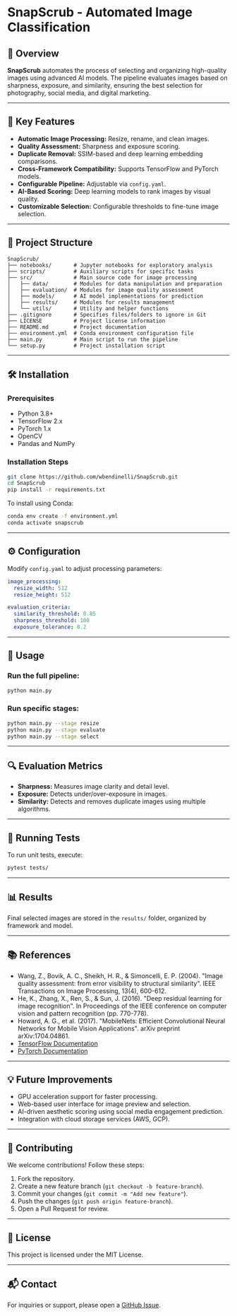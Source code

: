 # SnapScrub - Automated Image Classification

## 📌 Overview
**SnapScrub** automates the process of selecting and organizing high-quality images using advanced AI models. The pipeline evaluates images based on sharpness, exposure, and similarity, ensuring the best selection for photography, social media, and digital marketing.

---

## 🎯 Key Features

- **Automatic Image Processing:** Resize, rename, and clean images.
- **Quality Assessment:** Sharpness and exposure scoring.
- **Duplicate Removal:** SSIM-based and deep learning embedding comparisons.
- **Cross-Framework Compatibility:** Supports TensorFlow and PyTorch models.
- **Configurable Pipeline:** Adjustable via `config.yaml`.
- **AI-Based Scoring:** Deep learning models to rank images by visual quality.
- **Customizable Selection:** Configurable thresholds to fine-tune image selection.

---

## 📁 Project Structure

```
SnapScrub/
├── notebooks/       # Jupyter notebooks for exploratory analysis
├── scripts/         # Auxiliary scripts for specific tasks
├── src/             # Main source code for image processing
│   ├── data/        # Modules for data manipulation and preparation
│   ├── evaluation/  # Modules for image quality assessment
│   ├── models/      # AI model implementations for prediction
│   ├── results/     # Modules for results management
│   └── utils/       # Utility and helper functions
├── .gitignore       # Specifies files/folders to ignore in Git
├── LICENSE          # Project license information
├── README.md        # Project documentation
├── environment.yml  # Conda environment configuration file
├── main.py          # Main script to run the pipeline
└── setup.py         # Project installation script
```

---

## 🛠 Installation

### Prerequisites
- Python 3.8+
- TensorFlow 2.x
- PyTorch 1.x
- OpenCV
- Pandas and NumPy

### Installation Steps

```bash
git clone https://github.com/wbendinelli/SnapScrub.git
cd SnapScrub
pip install -r requirements.txt
```

To install using Conda:

```bash
conda env create -f environment.yml
conda activate snapscrub
```

---

## ⚙️ Configuration

Modify `config.yaml` to adjust processing parameters:

```yaml
image_processing:
  resize_width: 512
  resize_height: 512

evaluation_criteria:
  similarity_threshold: 0.85
  sharpness_threshold: 100
  exposure_tolerance: 0.2
```

---

## 🚀 Usage

### Run the full pipeline:
```bash
python main.py
```

### Run specific stages:
```bash
python main.py --stage resize
python main.py --stage evaluate
python main.py --stage select
```

---

## 🔍 Evaluation Metrics

- **Sharpness:** Measures image clarity and detail level.
- **Exposure:** Detects under/over-exposure in images.
- **Similarity:** Detects and removes duplicate images using multiple algorithms.

---

## 🧪 Running Tests

To run unit tests, execute:

```bash
pytest tests/
```

---

## 📊 Results

Final selected images are stored in the `results/` folder, organized by framework and model.

---

## 📚 References

- Wang, Z., Bovik, A. C., Sheikh, H. R., & Simoncelli, E. P. (2004). "Image quality assessment: from error visibility to structural similarity". IEEE Transactions on Image Processing, 13(4), 600-612.
- He, K., Zhang, X., Ren, S., & Sun, J. (2016). "Deep residual learning for image recognition". In Proceedings of the IEEE conference on computer vision and pattern recognition (pp. 770-778).
- Howard, A. G., et al. (2017). "MobileNets: Efficient Convolutional Neural Networks for Mobile Vision Applications". arXiv preprint arXiv:1704.04861.
- [TensorFlow Documentation](https://www.tensorflow.org/api_docs)
- [PyTorch Documentation](https://pytorch.org/docs/stable/index.html)

---

## 💡 Future Improvements

- GPU acceleration support for faster processing.
- Web-based user interface for image preview and selection.
- AI-driven aesthetic scoring using social media engagement prediction.
- Integration with cloud storage services (AWS, GCP).

---

## 🤝 Contributing

We welcome contributions! Follow these steps:

1. Fork the repository.
2. Create a new feature branch (`git checkout -b feature-branch`).
3. Commit your changes (`git commit -m "Add new feature"`).
4. Push the changes (`git push origin feature-branch`).
5. Open a Pull Request for review.

---

## 📄 License

This project is licensed under the MIT License.

---

## 📬 Contact

For inquiries or support, please open a [GitHub Issue](https://github.com/wbendinelli/SnapScrub/issues).

